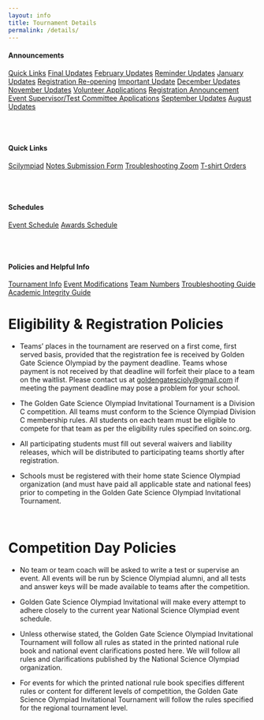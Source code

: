 ```yaml
---
layout: info
title: Tournament Details
permalink: /details/
---
```


<div>

<h4> Announcements </h4>
<a class="btn btn-md btn-mid" href="/quick-links">Quick Links</a>
<a class="btn btn-md btn-mid" href="/final-updates">Final Updates</a>
<a class="btn btn-md btn-mid" href="/february-updates">February Updates</a>
<a class="btn btn-md btn-mid" href="/reminder-updates">Reminder Updates</a>
<a class="btn btn-md btn-mid" href="/january-updates">January Updates</a>
<a class="btn btn-md btn-mid" href="/registration-reopening">Registration Re-opening</a>
<a class="btn btn-md btn-mid" href="/important-update">Important Update</a>
<a class="btn btn-md btn-mid" href="/december-updates">December Updates</a>
<a class="btn btn-md btn-mid" href="/november-updates">November Updates</a>
<a class="btn btn-md btn-mid" href="/volunteer">Volunteer Applications</a>
<a class="btn btn-md btn-mid" href="/registration">Registration Announcement</a>
<a class="btn btn-md btn-mid" href="/estc-applications">Event Supervisor/Test Committee Applications</a>
<a class="btn btn-md btn-mid" href="/september-updates">September Updates</a>
<a class="btn btn-md btn-mid" href="/august-updates">August Updates</a>

<br><br>

<h4> Quick Links </h4>
<a class="btn btn-md btn-mid" target="_blank" href="https://scilympiad.com/golden-gate">Scilympiad</a>
<a class="btn btn-md btn-mid" target="_blank" href="https://docs.google.com/forms/d/11rS66hjU2Sy0njrNnhmJTsd1cnLkL5SZKes-ln-VxPQ/edit" >Notes Submission Form</a>
<a class="btn btn-md btn-mid" target = "_blank" href="https://stanford.zoom.us/j/95327809173?pwd=amt4V0tLbVd0eUN6Q215UG5YNjdUUT09">Troubleshooting Zoom</a>
<a class="btn btn-md btn-mid" target="_blank" href="https://www.customink.com/g/nga0-00cj-6eeg">T-shirt Orders</a>

<br><br>

<h4> Schedules </h4>
<a class="btn btn-md btn-mid" target="_blank" href="https://docs.google.com/spreadsheets/d/1tMKRDN0k8Tpf7kfq9fsDuSrwhSToJnWKrGSfbmWRB-c/edit?usp=sharing">Event Schedule</a>
<a class="btn btn-md btn-mid" target="_blank" href="https://docs.google.com/document/d/1_hxhts2Zixuj8q-R1-h2yplQWhYeesoWBhYiLJyZyD0/edit?usp=sharing" >Awards Schedule</a>

<br><br>

<h4> Policies and Helpful Info </h4>
<a class="btn btn-md btn-mid" target="_blank" href="https://docs.google.com/document/d/1q0Bj58jJeTsfraQjAVHoKzkRsz8YTwK1HTwxmNS8Bhw/edit?usp=sharing">Tournament Info</a>
<a class="btn btn-md btn-mid" target="_blank" href="https://docs.google.com/document/d/15s4beEAVf4fmfHdjErVZjvQpTJpAtw2PjXpSSTBUjcE/edit">Event Modifications</a>
<a class="btn btn-md btn-mid" target="_blank" href="https://docs.google.com/spreadsheets/d/1lQ7RcRiRQGmYeyipulkWe2KdQJE0HtLU_86MhBmytuQ/edit?usp=sharing" >Team Numbers</a>
<a class="btn btn-md btn-mid" target = "_blank" href="https://docs.google.com/document/d/1RwFu7o9ulwN38wOhzgiJbcd3WqxK6dKm0yXTlSPJzYQ/edit?fbclid=IwAR1_L41ff1XKi-vKV7voq7AktFOgg0jxx70B5MyLgQWacAdy-P2j6xpWQ9g">Troubleshooting Guide</a>
<a class="btn btn-md btn-mid" target="_blank" href="https://docs.google.com/document/d/1vhsnbwgHFlcBDZ_vkUlkFTbN5cixNtqMfeSnWBDzPS4/edit?usp=sharing">Academic Integrity Guide</a>

<!--h4> Schedules and Maps </h4>
<a class="btn btn-md btn-mid" target="_blank" href="/doc/event_schedule.pdf">Event Schedule</a>
<a class="btn btn-md btn-mid" target="_blank" href="/doc/day_schedule.pdf">Day of Schedule</a>
<a class="btn btn-md btn-mid" target="_blank" href="/doc/awards_program.pdf">Awards Program</a>
<a class="btn btn-md btn-mid" target="_blank" href="/doc/awards_seating_2020.png">Awards Seating</a>
<a class="btn btn-md btn-mid" target="_blank" href="https://tinyurl.com/ggso20-map">Full Digital Map</a>
<a class="btn btn-md btn-mid" target="_blank" href="https://statescioly.org/golden-gate/Map/EventMap?mId=98552995578380921">Event Locations Digital Map</a>
<a class="btn btn-md btn-mid" target="_blank" href="/doc/maps_2020.pdf">Homerooms and Event Map</a>
<a class="btn btn-md btn-mid" target="_blank" href="/doc/parking_map.pdf">Parking Details and Map</a>

<br><br>

<h4> Policies and Helpful Info </h4>
<a class="btn btn-md btn-mid" target="_blank" href="/rules.pdf">Event Rules</a>
<a class="btn btn-md btn-mid" target="_blank" href="/doc/welcome.pdf" >Welcome Letter</a>
<a class="btn btn-md btn-mid" target = "_blank" href="https://docs.google.com/spreadsheets/d/18EzTQeIsobi_cl85j--G3x0rDnNxKEEBnLlmAKb27uM/edit#gid=2043171544">Team numbers</a>
<a class="btn btn-md btn-mid" target="_blank" href="/doc/food_options.pdf">Food Options</a>
<a class="btn btn-md btn-mid" target="_blank" href="/doc/social_flyer.pdf">Social Flyer</a>
<a class="btn btn-md btn-mid" target="_blank" href="/doc/policies.pdf">Tournament Policies</a>
<a class="btn btn-md btn-mid" target="_blank" href="/doc/injury_report.pdf">Accidental Injury Report</a>
<a class="btn btn-md btn-mid" target = "_blank" href="https://statescioly.org/golden-gate/Policy/Doc/public-appeal-form">Appeal Form</a-->


</div> 

# Eligibility & Registration Policies

* Teams’ places in the tournament are reserved on a first come, first served basis, provided that the registration fee is received by Golden Gate Science Olympiad by the payment deadline. Teams whose payment is not received by that deadline will forfeit their place to a team on the waitlist. Please contact us at goldengatescioly@gmail.com if meeting the payment deadline may pose a problem for your school.

* The Golden Gate Science Olympiad Invitational Tournament is a Division C competition.  All teams must conform to the Science Olympiad Division C membership rules. All students on each team must be eligible to compete for that team as per the eligibility rules specified on soinc.org.

* All participating students must fill out several waivers and liability releases, which will be distributed to participating teams shortly after registration. 

* Schools must be registered with their home state Science Olympiad organization (and must have paid all applicable state and national fees) prior to competing in the Golden Gate Science Olympiad Invitational Tournament.

<br>

# Competition Day Policies

* No team or team coach will be asked to write a test or supervise an event. All events will be run by Science Olympiad alumni, and all tests and answer keys will be made available to teams after the competition.

* Golden Gate Science Olympiad Invitational will make every attempt to adhere closely to the current year National Science Olympiad event schedule.

* Unless otherwise stated, the Golden Gate Science Olympiad Invitational Tournament will follow all rules as stated in the printed national rule book and national event clarifications posted here. We will follow all rules and clarifications published by the National Science Olympiad organization.

* For events for which the printed national rule book specifies different rules or content for different levels of competition, the Golden Gate Science Olympiad Invitational Tournament will follow the rules specified for the regional tournament level.

